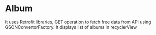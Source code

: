 # Album
It uses Retrofit libraries, GET operation to fetch free data from API using GSONConvertorFactory. It displays list of albums in recyclerView
